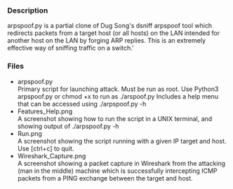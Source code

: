 <h3>Description</h3>

arpspoof.py is a partial clone of Dug Song's dsniff arpspoof tool which redirects packets from a target host (or all hosts) on the LAN intended for another host on the LAN by forging ARP replies.   This  is an extremely effective way of sniffing traffic on a switch.'

<h3>Files</h3>
<ul>
  <li>arpspoof.py</li>
  Primary script for launching attack. Must be run as root. Use Python3 arpspoof.py or chmod +x to run as ./arspoof.py
  Includes a help menu that can be accessed using ./arpspoof.py -h
  <li>Features_Help.png</li>
  A screenshot showing how to run the script in a UNIX terminal, and showing output of ./arpspoof.py -h
  <li>Run.png</li>
  A screenshot showing the script running with a given IP target and host. Use [ctrl+c] to quit.
  <li>Wireshark_Capture.png</li>
  A screenshot showing a packet capture in Wireshark from the attacking (man in the middle) machine which is successfully     
  intercepting ICMP packets from a PING exchange between the target and host.
</ul>
